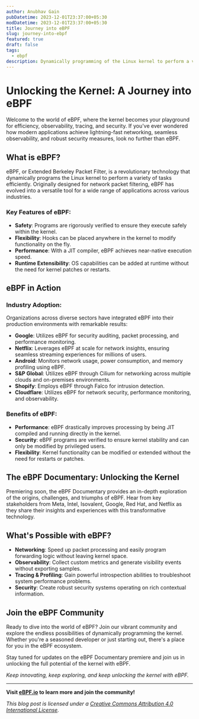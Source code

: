 ```yaml
---
author: Anubhav Gain
pubDatetime: 2023-12-01T23:37:00+05:30
modDatetime: 2023-12-01T23:37:00+05:30
title: Journey into eBPF
slug: journey-into-ebpf
featured: true
draft: false
tags:
  - ebpf
description: Dynamically programming of the Linux kernel to perform a variety of tasks efficiently.
---
```


# Unlocking the Kernel: A Journey into eBPF

Welcome to the world of eBPF, where the kernel becomes your playground for efficiency, observability, tracing, and security. If you've ever wondered how modern applications achieve lightning-fast networking, seamless observability, and robust security measures, look no further than eBPF.

## What is eBPF?

eBPF, or Extended Berkeley Packet Filter, is a revolutionary technology that dynamically programs the Linux kernel to perform a variety of tasks efficiently. Originally designed for network packet filtering, eBPF has evolved into a versatile tool for a wide range of applications across various industries.

### Key Features of eBPF:

- **Safety**: Programs are rigorously verified to ensure they execute safely within the kernel.
- **Flexibility**: Hooks can be placed anywhere in the kernel to modify functionality on the fly.
- **Performance**: With a JIT compiler, eBPF achieves near-native execution speed.
- **Runtime Extensibility**: OS capabilities can be added at runtime without the need for kernel patches or restarts.

## eBPF in Action

### Industry Adoption:

Organizations across diverse sectors have integrated eBPF into their production environments with remarkable results:

- **Google**: Utilizes eBPF for security auditing, packet processing, and performance monitoring.
- **Netflix**: Leverages eBPF at scale for network insights, ensuring seamless streaming experiences for millions of users.
- **Android**: Monitors network usage, power consumption, and memory profiling using eBPF.
- **S&P Global**: Utilizes eBPF through Cilium for networking across multiple clouds and on-premises environments.
- **Shopify**: Employs eBPF through Falco for intrusion detection.
- **Cloudflare**: Utilizes eBPF for network security, performance monitoring, and observability.

### Benefits of eBPF:

- **Performance**: eBPF drastically improves processing by being JIT compiled and running directly in the kernel.
- **Security**: eBPF programs are verified to ensure kernel stability and can only be modified by privileged users.
- **Flexibility**: Kernel functionality can be modified or extended without the need for restarts or patches.

## The eBPF Documentary: Unlocking the Kernel

Premiering soon, the eBPF Documentary provides an in-depth exploration of the origins, challenges, and triumphs of eBPF. Hear from key stakeholders from Meta, Intel, Isovalent, Google, Red Hat, and Netflix as they share their insights and experiences with this transformative technology.

## What's Possible with eBPF?

- **Networking**: Speed up packet processing and easily program forwarding logic without leaving kernel space.
- **Observability**: Collect custom metrics and generate visibility events without exporting samples.
- **Tracing & Profiling**: Gain powerful introspection abilities to troubleshoot system performance problems.
- **Security**: Create robust security systems operating on rich contextual information.

## Join the eBPF Community

Ready to dive into the world of eBPF? Join our vibrant community and explore the endless possibilities of dynamically programming the kernel. Whether you're a seasoned developer or just starting out, there's a place for you in the eBPF ecosystem.

Stay tuned for updates on the eBPF Documentary premiere and join us in unlocking the full potential of the kernel with eBPF.

_Keep innovating, keep exploring, and keep unlocking the kernel with eBPF._

---

**Visit [eBPF.io](https://ebpf.io/) to learn more and join the community!**

_This blog post is licensed under a [Creative Commons Attribution 4.0 International License](https://creativecommons.org/licenses/by/4.0/)._

[//]: # "End of blog post"
